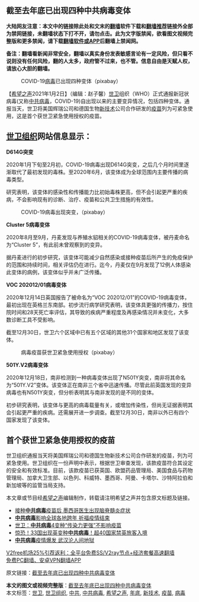  <h2>截至去年底已出现四种中共病毒变体</h2> <p class="notice"><b>大陆网友注意：本文中的链接除此处和文末的<a href="https://github.com/bannedbook/fanqiang" >翻墙</a>软件下载和<a href="https://github.com/killgcd/justmysocks/blob/master/README.md">翻墙推荐</a>链接外全部为禁网链接，未翻墙状态下打不开，请勿点击。此为文字版禁闻，欲看图文视频完整版和更多禁闻，请下载<a href="https://github.com/bannedbook/fanqiang">翻墙软件或APP</a>后翻墙上禁闻网。</p><p>备注：翻墙看新闻非常安全，翻墙以真实身份发表敏感言论有一定风险，但只看不说则没有任何风险，翻的人太多，政府管不过来，也不管。信息自由是天赋人权，请放心大胆的翻墙。</b></p>  <div class="entry"> <figure> <p><figcaption>COVID-19<a href="https://www.bannedbook.org/bnews/tag/%e7%97%85%e6%af%92/" class="st_tag internal_tag" rel="tag" title="标签 病毒 下的日志">病毒</a>已出现四种变体（pixabay）</figcaption></figure> <p>【<span class='wp_keywordlink_affiliate'><a href="https://www.soundofhope.org" title="希望之声" target="_blank">希望之声</a></span>2021年1月2日】（编辑：赵子馨）<a href="https://www.bannedbook.org/bnews/tag/%E4%B8%96%E5%8D%AB/" class="st_tag internal_tag" rel="tag" title="标签 世卫 下的日志">世卫</a>组织（WHO）正式通报新冠状病毒(又称<a href="https://www.bannedbook.org/bnews/tag/%e4%b8%ad%e5%85%b1%e7%97%85%e6%af%92/" class="st_tag internal_tag" rel="tag" title="标签 中共病毒 下的日志">中共病毒</a>，COVID-19)自出现以来的主要变异情况，包括四种变体。通报当天，世卫将美国辉瑞公司和德国生物<a href="https://www.bannedbook.org/bnews/tag/%E6%96%B0%E6%8A%80%E6%9C%AF/" class="st_tag internal_tag" rel="tag" title="标签 新技术 下的日志">新技术</a>公司合作研发的<a href="https://www.bannedbook.org/bnews/tag/%e7%96%ab%e8%8b%97/" class="st_tag internal_tag" rel="tag" title="标签 疫苗 下的日志">疫苗</a>列为可紧急使用，这是首个获世卫紧急使用授权的疫苗。</p> <h2><strong><a href="https://www.bannedbook.org/bnews/tag/%E4%B8%96%E5%8D%AB%E7%BB%84%E7%BB%87/" class="st_tag internal_tag" rel="tag" title="标签 世卫组织 下的日志">世卫组织</a>网站信息显示：</strong></h2> <p><strong>D614G突变</strong></p> <p>2020年1月下旬至2月初，COVID-19病毒出现D614G突变，之后几个月时间里逐渐取代了最初发现的毒株。至2020年6月，该变体成为全球范围内主要传播的病毒类型。</p> <p>研究表明，该变体的感染性和传播能力比初始毒株更高，但不会引起更严重的疾病，不会影响现有的诊断、治疗、疫苗和公共卫生措施的有效性。</p>  <figure><figcaption>COVID-19病毒出现突变，（pixabay）</figcaption></figure> <p><strong>Cluster 5病毒变体</strong></p> <p>2020年8月至9月，丹麦发现与养殖水貂相关的COVID-19病毒变体，被丹麦命名为“Cluster 5”，有此前未曾观察到的变异。</p> <p>据丹麦进行的初步研究，该变体可能减少自然感染或接种疫苗后所产生的免疫保护的范围和持续时间，相关评估仍在进行。迄今，丹麦仅在9月发现了12例人体感染此变体的病例，该变体似乎并未广泛传播。</p> <p><strong>VOC 202012/01病毒变体</strong></p>  <p>2020年12月14日英国报告了被命名为“VOC 202012/01”的COVID-19病毒变体，最初出现在英格兰东南部。初步流行病学研究表明，该变体具更强的传播力，按住院时间和28天死亡率评估，其导致的疾病严重程度及再感染情况并未变化，大多数诊断工具不受影响。</p> <p>截至12月30日，世卫六个区域中已有五个区域的其他31个国家和地区发现了该变体。</p> <figure><figcaption>病毒疫苗获世卫紧急使用授权（pixabay）</figcaption></figure> <p><strong>501Y.V2病毒变体</strong></p> <p>2020年12月18日，南非检测到一种病毒变体出现了N501Y突变，南非将其命名为“501Y.V2”变体。该变体正在南非三个省中迅速传播。尽管此前英国发现的变异病毒也有N501Y突变，但分析表明其与南非发现的是不同的变体。</p>  <p>初步研究表明，该变体与更高的病毒载量有关，或增加传染性，但尚无证据表明其会引起更严重的疾病。还需展开进一步调查。截至12月30日，南非以外已有四个国家发现了该变体。</p> <h2><strong>首个获世卫紧急使用授权的疫苗</strong></h2> <p>世卫组织通报当天将美国辉瑞公司和德国生物新技术公司合作研发的疫苗，列为可紧急使用。世卫组织在一份声明中表示，根据世卫审查发现，该款疫苗符合其设定的安全和有效标准。目前，该款疫苗已获英国、欧盟药品管理局、美国食品与药物管理局、加拿大卫生部、以色列、科威特、墨西哥、阿曼、卡塔尔、沙特阿拉伯和新加坡等的监管当局支持。</p> <p>本文章或节目经<a href="https://www.bannedbook.org/bnews/tag/%e5%b8%8c%e6%9c%9b%e4%b9%8b%e5%a3%b0/" class="st_tag internal_tag" rel="tag" title="标签 希望之声 下的日志">希望之声</a>编辑制作，转载请注明希望之声并包含原文标题及链接。</p> <ul class='op-related-articles' title='相关阅读'> <li><a href='https://www.bannedbook.org/bnews/comments/20210103/1460167.html' target='_blank'>接种<b>中共病毒</b>疫苗后 墨西哥医生出现脑脊髓炎症状</a></li> <li><a href='https://www.bannedbook.org/bnews/taiwannews/20210103/1460026.html' target='_blank'><b>中共病毒</b>影响全球各地跨年 祈福疫情结束</a></li> <li><a href='https://www.bannedbook.org/bnews/comments/20210103/1459938.html' target='_blank'>世卫：<b>中共病毒</b>4变种“传染力更强”不影响疫苗</a></li> <li><a href='https://www.bannedbook.org/bnews/worldnews/20210102/1459654.html' target='_blank'>惊恐！33国出现英变种<b>中共病毒</b>！超40国家禁英旅客入境</a></li> <li><a href='https://www.bannedbook.org/bnews/bannedvideo/20210102/1459636.html' target='_blank'><b>中共病毒</b>疫情爆发 武汉沦人间地狱</a></li> </ul> <p class="texttj"> <a href="https://www.bannedbook.org/forum23/topic22702.html" target="_blank">V2free机场25%引荐返利：全平台免费SS/V2ray节点+经济套餐高速翻墙</a><br/> <a href="https://github.com/bannedbook/fanqiang/wiki/%E7%A6%81%E9%97%BB%E7%BD%91%E5%AE%89%E5%8D%93%E7%BF%BB%E5%A2%99%E6%96%B0%E9%97%BBAPP" target="_blank">免费PC翻墙、安卓VPN翻墙APP</a></p><p>原文链接：<a class="src_link"  href="https://www.soundofhope.org/post/459860" target="_blank">截至去年底已出现四种中共病毒变体</a></p> <a name='sharetosocial'></a>       <div><b>本文的图文或视频完整版</b>：<a href='https://www.bannedbook.org/bnews/comments/20210103/1460166.html'>截至去年底已出现四种中共病毒变体</a></div>  </div><!--END ENTRY--> <div class="postfooter"> <div>本文标签：<a href="https://www.bannedbook.org/bnews/tag/%E4%B8%96%E5%8D%AB/" rel="tag">世卫</a>, <a href="https://www.bannedbook.org/bnews/tag/%E4%B8%96%E5%8D%AB%E7%BB%84%E7%BB%87/" rel="tag">世卫组织</a>, <a href="https://www.bannedbook.org/bnews/tag/%e4%b8%ad%e5%85%b1/" rel="tag">中共</a>, <a href="https://www.bannedbook.org/bnews/tag/%e4%b8%ad%e5%85%b1%e7%97%85%e6%af%92/" rel="tag">中共病毒</a>, <a href="https://www.bannedbook.org/bnews/tag/%e5%b8%8c%e6%9c%9b%e4%b9%8b%e5%a3%b0/" rel="tag">希望之声</a>, <a href="https://www.bannedbook.org/bnews/tag/%E5%B9%B4%E5%BA%95/" rel="tag">年底</a>, <a href="https://www.bannedbook.org/bnews/tag/%E6%96%B0%E6%8A%80%E6%9C%AF/" rel="tag">新技术</a>, <a href="https://www.bannedbook.org/bnews/tag/%e7%96%ab%e8%8b%97/" rel="tag">疫苗</a>, <a href="https://www.bannedbook.org/bnews/tag/%e7%97%85%e6%af%92/" rel="tag">病毒</a></div>  </div><!--END POSTFOOTER--> 